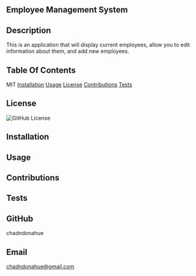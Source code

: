 
  ## Employee Management System

  ## Description
  This is an application that will display current employees, allow you to edit information about them, and add new employees.

  ## Table Of Contents
  MIT
  [Installation](#installation)
  [Usage](#usage)
  [License](#license)
  [Contributions](#contribution)
  [Tests](#tests)

  ## License
  ![GitHub License](https://img.shields.io/badge/license-MIT-yellow)

  ## Installation
  

  ## Usage
  

  ## Contributions
  

  ## Tests
  

  ## GitHub
  chadndonahue

  ## Email
  chadndonahue@gmail.com

